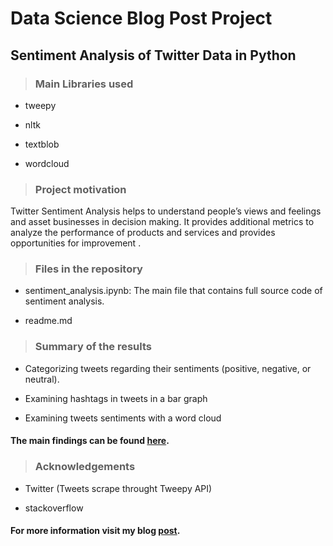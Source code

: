 # Data Science Blog Post Project

## Sentiment Analysis of Twitter Data in Python

> ### Main Libraries used
	
* tweepy

* nltk

* textblob

* wordcloud


> ### Project motivation

Twitter Sentiment Analysis helps to understand people’s views and feelings and asset businesses in decision making. It provides additional metrics to analyze the performance of products and services and provides opportunities for improvement .


> ### Files in the repository

* sentiment_analysis.ipynb: The main file that contains full source code of sentiment analysis.

* readme.md


> ### Summary of the results

* Categorizing tweets regarding their sentiments (positive, negative, or neutral).

* Examining hashtags in tweets in a bar graph

* Examining tweets sentiments with a word cloud

#### The main findings can be found [here](https://github.com/AnwarJamal16/Blogpost/blob/master/sentiment_analysis.ipynb).  



> ### Acknowledgements

* Twitter (Tweets scrape throught Tweepy API)

* stackoverflow 


#### For more information visit my blog [post](https://medium.com/@samplecsn16/sentiment-analysis-of-twitter-data-in-python-2f41ba2b3ea5).  

